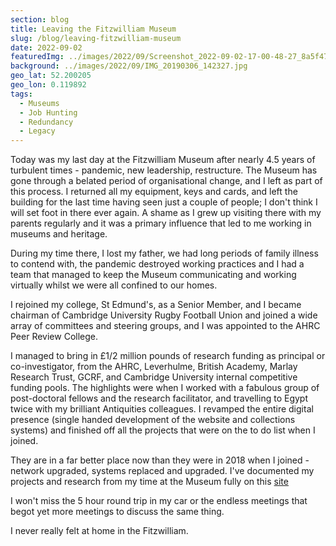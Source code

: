 ```yaml
---
section: blog
title: Leaving the Fitzwilliam Museum
slug: /blog/leaving-fitzwilliam-museum
date: 2022-09-02
featuredImg: ../images/2022/09/Screenshot_2022-09-02-17-00-48-27_8a5f4726f7453c77b8d93615cedb556d.jpg
background: ../images/2022/09/IMG_20190306_142327.jpg
geo_lat: 52.200205
geo_lon: 0.119892
tags:
  - Museums
  - Job Hunting
  - Redundancy
  - Legacy
---
```

Today was my last day at the Fitzwilliam Museum after nearly 4.5 years of turbulent times - pandemic, new leadership, restructure. The Museum 
has gone through a belated period of organisational change, and I left as part of this process. I 
returned all my equipment, keys and cards, and left the building for the last time having seen just a couple of people; I don't think I will
set foot in there ever again. A shame as I grew up visiting there with my parents regularly and it 
was a primary influence that led to me working in museums and heritage. 

During my time there, I lost my father, we had long periods of family illness to contend with, the pandemic
destroyed working practices and I had a team that managed to keep the Museum communicating and working virtually whilst we were all confined 
to our homes. 

I rejoined my college, St Edmund's, as a Senior Member, and I became chairman of Cambridge University Rugby Football Union and joined a
wide array of committees and steering groups, and I was appointed to the AHRC Peer Review College. 

I managed to bring in £1/2 million pounds of research funding as principal or co-investigator, from the AHRC, Leverhulme, British Academy,
Marlay Research Trust, GCRF, and Cambridge University internal competitive funding pools. The highlights were when I worked with a fabulous group 
of post-doctoral fellows and the research facilitator, and travelling to Egypt twice with my brilliant Antiquities colleagues. I revamped the entire 
digital presence (single handed development of the website and collections systems) and finished off all the projects that were on the to do list when I joined. 

They are in a far better place now than they were in 2018 when I joined - network upgraded,
systems replaced and upgraded. I've documented my projects and research from my time at the Museum fully on this [site](/projects)

I won't miss the 5 hour round trip in my car or the endless meetings that begot yet more meetings to discuss the same thing.

I never really felt at home in the Fitzwilliam.

